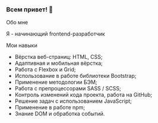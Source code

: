### Всем привет! 👋

Обо мне

Я - начинающий frontend-разработчик

Мои навыки

- Вёрстка веб-страниц: HTML, CSS;
- Адаптивная и мобильная вёрстка;
- Работа с Flexbox и Grid;
- Использование в работе библиотеки Bootstrap;
- Применение методологии БЭМ;
- Работа с препроцессорами SASS / SCSS;
- Контроль изменений кода проекта, работа на GitHub;
- Решение задач с использованием JavaScript;
- Применение в работе npm;
- Знание DOM и обработка событий.

